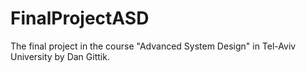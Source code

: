 # FinalProjectASD
The final project in the course "Advanced System Design" in Tel-Aviv University by Dan Gittik.
